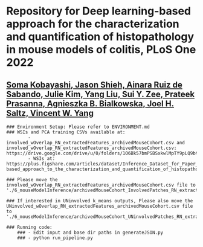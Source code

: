 # Repository for Deep learning-based approach for the characterization and quantification of histopathology in mouse models of colitis, PLoS One 2022

## [Soma Kobayashi, Jason Shieh, Ainara Ruiz de Sabando, Julie Kim, Yang Liu, Sui Y. Zee, Prateek Prasanna, Agnieszka B. Bialkowska, Joel H. Saltz, Vincent W. Yang](https://journals.plos.org/plosone/article?id=10.1371/journal.pone.0268954)

	### Environment Setup: Please refer to ENVIRONMENT.md
	### WSIs and PCA training CSVs available at:
            - involved_wOverlap_RN_extractedFeatures_archivedMouseCohort.csv and involved_wOverlap_RN_extractedFeatures_archivedMouseCohort.csv: https://drive.google.com/drive/u/0/folders/1O6Bk57bmPSBSxkwlMpTY9pLQ9btt0laJ
            - WSIs at: https://plus.figshare.com/articles/dataset/Inference_Dataset_for_Paper_Deep_learning-based_approach_to_the_characterization_and_quantification_of_histopathology_in_mouse_models_of_colitis_PLoS_One/20425416/1
	
    ### Please move the involved_wOverlap_RN_extractedFeatures_archivedMouseCohort.csv file to './6_mouseModelInference/archivedMouseCohort_InvolvedPatches_RN_extracted_features'
    
    ### If interested in UNinvolved k_means outputs, Please also move the UNinvolved_wOverlap_RN_extractedFeatures_archivedMouseCohort.csv file to './6_mouseModelInference/archivedMouseCohort_UNinvolvedPatches_RN_extracted_features'
	
	### Running code:
		### - Edit input and base dir paths in generateJSON.py
		### - python run_pipeline.py 

